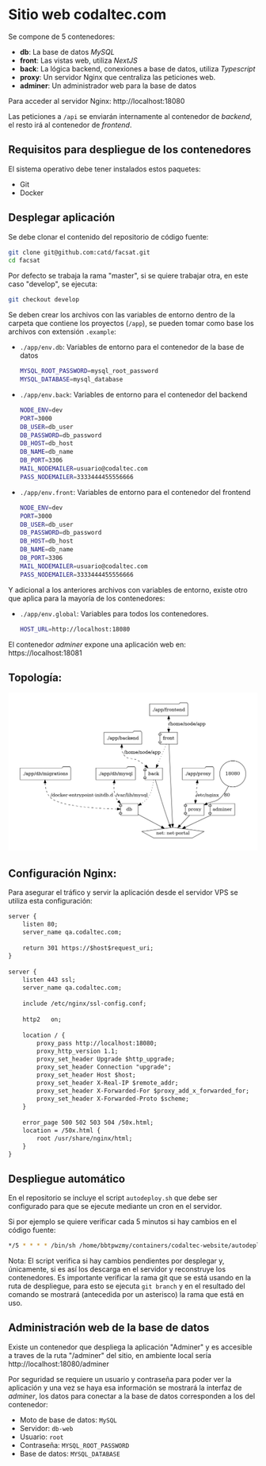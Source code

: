# Sitio web codaltec.com

Se compone de 5 contenedores:

- **db**: La base de datos *MySQL*
- **front**: Las vistas web, utiliza *NextJS*
- **back**: La lógica backend, conexiones a base de datos, utiliza *Typescript*
- **proxy**: Un servidor Nginx que centraliza las peticiones web.
- **adminer**: Un administrador web para la base de datos

Para acceder al servidor Nginx: http://localhost:18080

Las peticiones a `/api` se enviarán internamente al contenedor de *backend*, el resto irá al contenedor de *frontend*.

## Requisitos para despliegue de los contenedores

El sistema operativo debe tener instalados estos paquetes:

- Git
- Docker

## Desplegar aplicación

Se debe clonar el contenido del repositorio de código fuente:

```sh
git clone git@github.com:catd/facsat.git
cd facsat
````

Por defecto se trabaja la rama "master", si se quiere trabajar otra, en este caso "develop", se ejecuta:

```sh
git checkout develop
```

Se deben crear los archivos con las variables de entorno dentro de la carpeta que contiene los proyectos (`/app`), se pueden tomar como base los archivos con extensión `.example`:

- `./app/env.db`: Variables de entorno para el contenedor de la base de datos

    ```sh
    MYSQL_ROOT_PASSWORD=mysql_root_password
    MYSQL_DATABASE=mysql_database
    ```

- `./app/env.back`: Variables de entorno para el contenedor del backend

    ```sh
    NODE_ENV=dev
    PORT=3000
    DB_USER=db_user
    DB_PASSWORD=db_password
    DB_HOST=db_host
    DB_NAME=db_name
    DB_PORT=3306
    MAIL_NODEMAILER=usuario@codaltec.com
    PASS_NODEMAILER=3333444455556666
    ```

- `./app/env.front`: Variables de entorno para el contenedor del frontend

    ```sh
    NODE_ENV=dev
    PORT=3000
    DB_USER=db_user
    DB_PASSWORD=db_password
    DB_HOST=db_host
    DB_NAME=db_name
    DB_PORT=3306
    MAIL_NODEMAILER=usuario@codaltec.com
    PASS_NODEMAILER=3333444455556666
    ```

Y adicional a los anteriores archivos con variables de entorno, existe otro que aplica para la mayoría de los contenedores:


- `./app/env.global`: Variables para todos los contenedores.

    ```sh
    HOST_URL=http://localhost:18080
    ```

El contenedor *adminer* expone una aplicación web en: https://localhost:18081

## Topología:

![Topología de contenedores](topology.png)

## Configuración Nginx:

Para asegurar el tráfico y servir la aplicación desde el servidor VPS se utiliza esta configuración:

```
server {
    listen 80;
    server_name qa.codaltec.com;

    return 301 https://$host$request_uri;
}

server {
    listen 443 ssl;
    server_name qa.codaltec.com;

    include /etc/nginx/ssl-config.conf;

    http2   on;

    location / {
        proxy_pass http://localhost:18080;
        proxy_http_version 1.1;
        proxy_set_header Upgrade $http_upgrade;
        proxy_set_header Connection "upgrade";
        proxy_set_header Host $host;
        proxy_set_header X-Real-IP $remote_addr;
        proxy_set_header X-Forwarded-For $proxy_add_x_forwarded_for;
        proxy_set_header X-Forwarded-Proto $scheme;
    }

    error_page 500 502 503 504 /50x.html;
    location = /50x.html {
        root /usr/share/nginx/html;
    }
}
````

## Despliegue automático

En el repositorio se incluye el script `autodeploy.sh` que debe ser configurado para que se ejecute mediante un cron en el servidor.

Si por ejemplo se quiere verificar cada 5 minutos si hay cambios en el código fuente:

```sh
*/5 * * * * /bin/sh /home/bbtpwzmy/containers/codaltec-website/autodeploy.sh
```

Nota: El script verifica si hay cambios pendientes por desplegar y, únicamente, si es así los descarga en el servidor y reconstruye los contenedores. Es importante verificar la rama git que se está usando en la ruta de despliegue, para esto se ejecuta `git branch` y en el resultado del comando se mostrará (antecedida por un asterisco) la rama que está en uso.

## Administración web de la base de datos

Existe un contenedor que despliega la aplicación "Adminer" y es accesible a traves de la ruta "/adminer" del sitio, en ambiente local sería http://localhost:18080/adminer

Por seguridad se requiere un usuario y contraseña para poder ver la aplicación y una vez se haya esa información se mostrará la interfaz de *adminer*, los datos para conectar a la base de datos corresponden a los del contenedor:

- Moto de base de datos: `MySQL`
- Servidor: `db-web`
- Usuario: `root`
- Contraseña: `MYSQL_ROOT_PASSWORD`
- Base de datos: `MYSQL_DATABASE`

